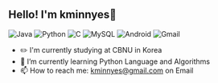 ## Hello! I'm kminnyes👋
![Java](https://img.shields.io/badge/java-%23ED8B00.svg?style=for-the-badge&logo=openjdk&logoColor=white)
![Python](https://img.shields.io/badge/python-3670A0?style=for-the-badge&logo=python&logoColor=ffdd54)
![C](https://img.shields.io/badge/c-%2300599C.svg?style=for-the-badge&logo=c&logoColor=white)
![MySQL](https://img.shields.io/badge/mysql-4479A1.svg?style=for-the-badge&logo=mysql&logoColor=white)
![Android](https://img.shields.io/badge/Android-3DDC84?style=for-the-badge&logo=android&logoColor=white)
![Gmail](https://img.shields.io/badge/Gmail-D14836?style=for-the-badge&logo=gmail&logoColor=white)

- ✏️ I'm currently studying at CBNU in Korea
- 🌱 I’m currently learning Python Language and Algorithms
- 📫 How to reach me: kminnyes@gmail.com on Email



<!--
**kminnyes/kminnyes** is a ✨ _special_ ✨ repository because its `README.md` (this file) appears on your GitHub profile.

Here are some ideas to get you started:

- 🔭 I’m currently working on ...
- 🌱 I’m currently learning Python Language and Algorithms
- 👯 I’m looking to collaborate on ...
- 🤔 I’m looking for help with ...
- 💬 Ask me about ...
- 📫 How to reach me: kminnyes@gmail.com on email
- 😄 Pronouns: ...
- ⚡ Fun fact: ...
-->
